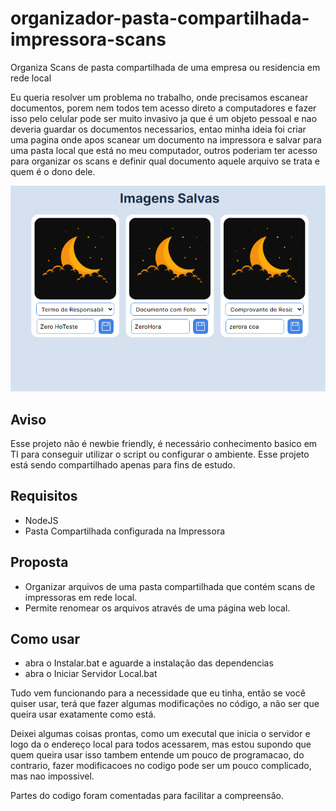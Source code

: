 # organizador-pasta-compartilhada-impressora-scans
 Organiza Scans de pasta compartilhada de uma empresa ou residencia em rede local

 Eu queria resolver um problema no trabalho, onde precisamos escanear documentos, porem nem todos tem acesso direto a computadores e fazer isso pelo celular pode ser muito invasivo ja que é um objeto pessoal e nao deveria guardar os documentos necessarios, entao minha ideia foi criar uma pagina onde apos scanear um documento na impressora e salvar para uma pasta local que está no meu computador, outros poderiam ter acesso para organizar os scans e definir qual documento aquele arquivo se trata e quem é o dono dele.

![Screenshot](./screenshots/exemplo.png)

## Aviso

Esse projeto não é newbie friendly, é necessário conhecimento basico em TI para conseguir utilizar o script ou configurar o ambiente.
Esse projeto está sendo compartilhado apenas para fins de estudo.

## Requisitos

- NodeJS
- Pasta Compartilhada configurada na Impressora

## Proposta

- Organizar arquivos de uma pasta compartilhada que contém scans de impressoras em rede local.
- Permite renomear os arquivos através de uma página web local.

## Como usar

- abra o Instalar.bat e aguarde a instalação das dependencias
- abra o Iniciar Servidor Local.bat

Tudo vem funcionando para a necessidade que eu tinha, então se você quiser usar, terá que fazer algumas modificações no código, a não ser que queira usar exatamente como está.

Deixei algumas coisas prontas, como um executal que inicia o servidor e logo da o endereço local para todos acessarem, mas estou supondo que quem queira usar isso tambem entende um pouco de programacao, do contrario, fazer modificacoes no codigo pode ser um pouco complicado, mas nao impossivel.

Partes do codigo foram comentadas para facilitar a compreensão.